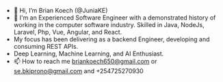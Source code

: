 - 👋 Hi, I’m Brian Koech (@JuniaKE)
- 👀 I'm an Experienced Software Engineer with a demonstrated history of working in the computer software industry. Skilled in Java, NodeJs, Laravel, Php, Vue, Angular, and React.
- My focus has been delivering as a backend Engineer, developing and consuming REST APIs.
- Deep Learning, Machine Learning, and AI Enthusiast. 
- 📫 How to reach me briankoech650@gmail.com or se.bkiprono@gmail.com and +254725270930

<!---
JuniaKE/JuniaKE is a ✨ special ✨ repository because its `README.md` (this file) appears on your GitHub profile.
You can click the Preview link to take a look at your changes.
--->
